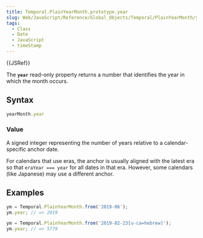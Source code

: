 ```yaml
---
title: Temporal.PlainYearMonth.prototype.year
slug: Web/JavaScript/Reference/Global_Objects/Temporal/PlainYearMonth/year
tags:
  - Class
  - Date
  - JavaScript
  - timeStamp
---
```

{{JSRef}}

The **`year`** read-only property returns a number that identifies the year in
which the month occurs.

## Syntax

```js
yearMonth.year
```

### Value

A signed integer representing the number of years relative to a
calendar-specific anchor date.

For calendars that use eras, the anchor is usually aligned with the latest era
so that `eraYear === year` for all dates in that era. However, some calendars
(like Japanese) may use a different anchor.

## Examples

```js
ym = Temporal.PlainYearMonth.from('2019-06');
ym.year; // => 2019

ym = Temporal.PlainYearMonth.from('2019-02-23[u-ca=hebrew]');
ym.year; // => 5779
```
